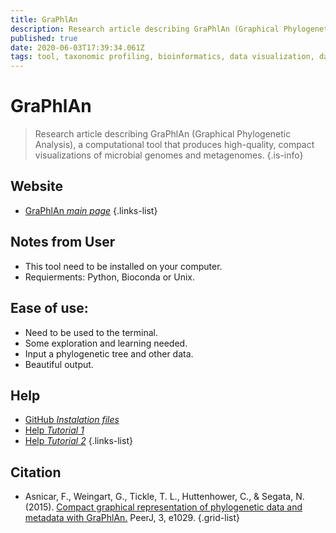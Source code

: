 ```yaml
---
title: GraPhlAn
description: Research article describing GraPhlAn (Graphical Phylogenetic Analysis), a computational tool that produces high-quality, compact visualizations of microbial genomes and metagenomes.
published: true
date: 2020-06-03T17:39:34.061Z
tags: tool, taxonomic profiling, bioinformatics, data visualization, data mapping, 2015, computational biology
---
```


# GraPhlAn

> Research article describing GraPhlAn (Graphical Phylogenetic Analysis), a computational tool that produces high-quality, compact visualizations of microbial genomes and metagenomes.
{.is-info}

## Website

- [GraPhlAn *main page*](http://segatalab.cibio.unitn.it/tools/graphlan/)
{.links-list}

## Notes from User

- This tool need to be installed on your computer.
- Requierments: Python, Bioconda or Unix.

## Ease of use:

- Need to be used to the terminal.
- Some exploration and learning needed.
- Input a phylogenetic tree and other data.
- Beautiful output.

## Help

- [GitHub *Instalation files*](https://github.com/biobakery/graphlan)
- [Help *Tutorial 1*](https://github.com/biobakery/graphlan/wiki)
- [Help *Tutorial 2*](https://github.com/biobakery/biobakery/wiki/graphlan)
{.links-list}

## Citation

- Asnicar, F., Weingart, G., Tickle, T. L., Huttenhower, C., & Segata, N. (2015). [Compact graphical representation of phylogenetic data and metadata with GraPhlAn.](https://peerj.com/articles/1029/) PeerJ, 3, e1029.
{.grid-list}